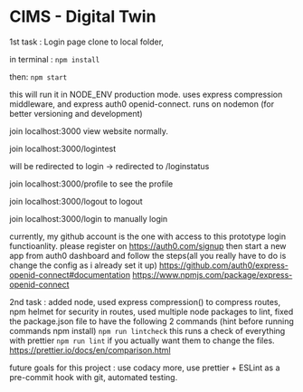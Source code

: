 # CIMS - Digital Twin

1st task : Login page
clone to local folder,

in terminal : `npm install`

then: `npm start`

this will run it in NODE_ENV production mode. uses express compression middleware, and express auth0 openid-connect.
runs on nodemon (for better versioning and development)

join localhost:3000
view website normally.

join localhost:3000/logintest

will be redirected to login -> redirected to /loginstatus

join localhost:3000/profile to see the profile

join localhost:3000/logout to logout

join localhost:3000/login to manually login


currently, my github account is the one with access to this prototype login functioanlity.
please register on https://auth0.com/signup
then start a new app from auth0 dashboard and follow the steps(all you really have to do is change the config as i already set it up)
https://github.com/auth0/express-openid-connect#documentation
https://www.npmjs.com/package/express-openid-connect

2nd task : added node, used express compression() to compress routes, npm helmet for security in routes, used multiple node packages to lint, fixed the package.json file to have the following 2 commands
(hint before running commands npm install)
`npm run lintcheck` this runs a check of everything with prettier
`npm run lint` if you actually want them to change the files.
https://prettier.io/docs/en/comparison.html

future goals for this project : use codacy more, use prettier + ESLint as a pre-commit hook with git, automated testing.
